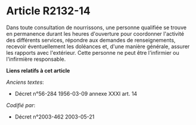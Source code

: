 # Article R2132-14

Dans toute consultation de nourrissons, une personne qualifiée se trouve en permanence durant les heures d'ouverture pour
coordonner l'activité des différents services, répondre aux demandes de renseignements, recevoir éventuellement les doléances
et, d'une manière générale, assurer les rapports avec l'extérieur. Cette personne ne peut être l'infirmier ou l'infirmière
responsable.

**Liens relatifs à cet article**

_Anciens textes_:

  - Décret n°56-284 1956-03-09 annexe XXXI art. 14

_Codifié par_:

  - Décret n°2003-462 2003-05-21
